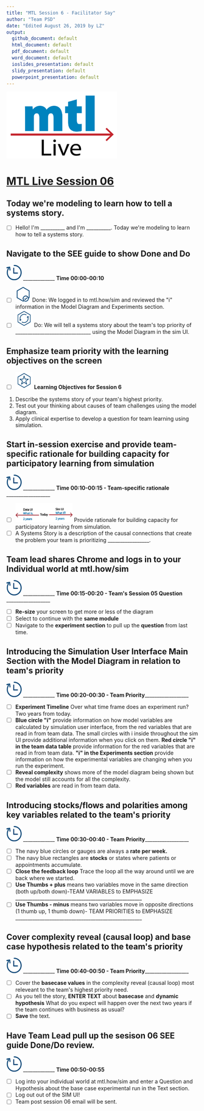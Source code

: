 ```yaml
---
title: "MTL Session 6 - Facilitator Say"
author: "Team PSD"
date: "Edited August 26, 2019 by LZ"
output: 
  github_document: default
  html_document: default
  pdf_document: default
  word_document: default
  ioslides_presentation: default
  slidy_presentation: default
  powerpoint_presentation: default
---
```


<img src = "https://github.com/lzim/teampsd/blob/master/resources/logos/mtl_live_sq_sm.png"
     height = "175" width = "290">  

# [MTL Live Session 06](https://github.com/lzim/teampsd/blob/master/mtl_facilitate_workgroup/mtl_live_guide/mtl_live_session06_see.Rmd "MTL Live Session 06")

## Today we're modeling to learn how to tell a systems story.
- [ ]  Hello! I'm __________ and I'm __________. Today we're modeling to learn how to tell a systems story.

## Navigate to the SEE guide to show Done and Do
<img src = "https://github.com/lzim/teampsd/blob/master/resources/icons/timestamp.png" height = "40" width = "40" style ="display: inline-block"/> _____________ **Time 00:00-00:10** 
- [ ] <img src = "https://github.com/lzim/teampsd/blob/master/resources/icons/done.png" height = "40" width = "40">  Done: We logged in to mtl.how/sim and reviewed the "i" information in the Model Diagram and Experiments section.
- [ ] <img src = "https://github.com/lzim/teampsd/blob/master/resources/icons/do.png" height = "45" width = "45"> Do: We will tell a systems story about the team's top priority of _______________________________ using the Model Diagram in the sim UI.

## Emphasize team priority with the learning objectives on the screen 
- [ ] <img src = "https://github.com/lzim/teampsd/blob/master/resources/icons/learning_objectives.png" height = "45" width = "45"> **Learning Objectives for Session 6**
1. Describe the systems story of your team's highest priority. 
2. Test out your thinking about causes of team challenges using the model diagram.
3. Apply clinical expertise to develop a question for team learning using simulation.

## Start in-session exercise and provide team-specific rationale for building capacity for participatory learning from simulation
<img src = "https://github.com/lzim/teampsd/blob/master/resources/icons/timestamp.png" height = "40" width = "40" style ="display: inline-block"/> _____________ **Time 00:10-00:15 - Team-specific rationale** __________________
- [ ] <img src = "https://raw.githubusercontent.com/lzim/teampsd/master/resources/illustrations/data_ui_sim_ui.png" height = "50" width = "150"> Provide rationale for building capacity for participatory learning from simulation.
- [ ] A Systems Story is a description of the causal connections that create the problem your team is prioritizing _________________.  

## Team lead shares Chrome and logs in to your Individual world at **mtl.how/sim**
<img src = "https://github.com/lzim/teampsd/blob/master/resources/icons/timestamp.png" height = "40" width = "40" style ="display: inline-block"/> _____________ **Time 00:15-00:20 - Team's Session 05 Question** __________________
- [ ] **Re-size** your screen to get more or less of the diagram
- [ ] Select to continue with the **same module** 
- [ ] Navigate to the **experiment section** to pull up the **question** from last time.

## Introducing the Simulation User Interface Main Section with the Model Diagram in relation to team's priority
<img src = "https://github.com/lzim/teampsd/blob/master/resources/icons/timestamp.png" height = "40" width = "40" style ="display: inline-block"/> _____________ **Time 00:20-00:30 - Team Priority**__________________ 
- [ ] **Experiment Timeline** Over what time frame does an experiment run? Two years from today.
- [ ] **Blue circle "i"** provide information on how model variables are calculated by simulation user interface, from the red variables that are read in from team data. The small circles with i inside throughout the sim UI provide additional information when you click on them. **Red circle "i" in the team data table** provide information for the red variables that are read in from team data. **"i" in the Experiments section** provide information on how the experimental variables are changing when you run the experiment.
- [ ] **Reveal complexity** shows more of the model diagram being shown but the model still accounts for all the complexity.
- [ ] **Red variables** are read in from team data.

## Introducing stocks/flows and polarities among key variables related to the team's priority
<img src = "https://github.com/lzim/teampsd/blob/master/resources/icons/timestamp.png" height = "40" width = "40" style ="display: inline-block"/> _____________ **Time 00:30-00:40  - Team Priority**__________________
- [ ] The navy blue circles or gauges are always a **rate per week.** 
- [ ] The navy blue rectangles are **stocks** or states where patients or appointments accumulate.
- [ ] **Close the feedback loop** Trace the loop all the way around until we are back where we started.
- [ ] **Use Thumbs + plus** means two variables move in the same direction (both up/both down)-TEAM VARIABLES to EMPHASIZE ____________________________________________________
- [ ] **Use Thumbs - minus** means two variables move in opposite directions (1 thumb up, 1 thumb down)- TEAM PRIORITIES to EMPHASIZE ____________________________________________________

## Cover complexity reveal (causal loop) and base case hypothesis related to the team's priority 
<img src = "https://github.com/lzim/teampsd/blob/master/resources/icons/timestamp.png" height = "40" width = "40" style ="display: inline-block"/> _____________ **Time 00:40-00:50 - Team Priority**__________________
- [ ] Cover the **basecase values** in the complexity reveal (causal loop) most releveant to the team's highest priority need.
- [ ] As you tell the story, **ENTER TEXT** about **basecase** and **dynamic hypothesis** What do you expect will happen over the next two years if the team continues with business as usual? 
- [ ] **Save** the text.

## Have Team Lead pull up the sesison 06 SEE guide Done/Do review.
<img src = "https://github.com/lzim/teampsd/blob/master/resources/icons/timestamp.png" height = "40" width = "40" style ="display: inline-block"/> _____________ **Time 00:50-00:55**  
- [ ] Log into your individual world at mtl.how/sim and enter a Question and Hypothesis about the base case experimental run in the Text section.
- [ ] Log out  out of the SIM UI! 
- [ ] Team post session 06 email will be sent.

